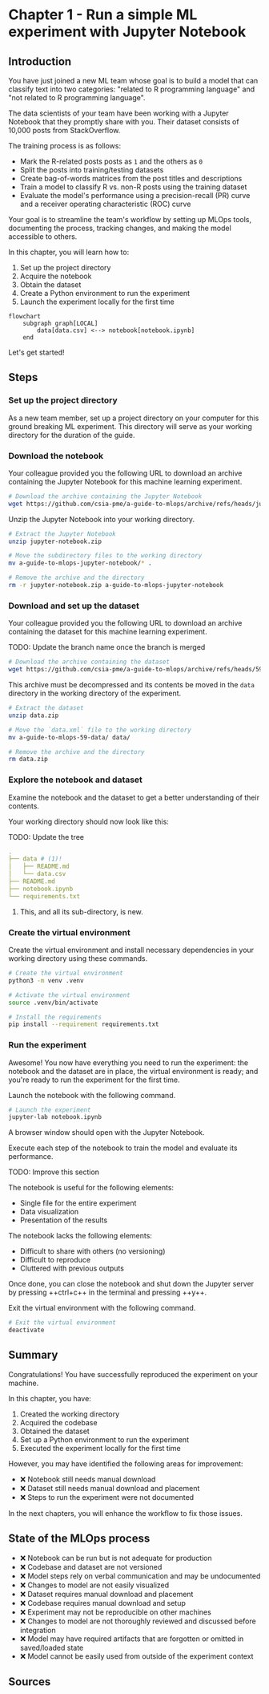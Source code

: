 # Chapter 1 - Run a simple ML experiment with Jupyter Notebook

## Introduction

You have just joined a new ML team whose goal is to build a model that can
classify text into two categories: "related to R programming language" and "not
related to R programming language".

The data scientists of your team have been working with a Jupyter Notebook that
they promptly share with you. Their dataset consists of 10,000 posts from
StackOverflow.

The training process is as follows:

- Mark the R-related posts posts as `1` and the others as `0`
- Split the posts into training/testing datasets
- Create bag-of-words matrices from the post titles and descriptions
- Train a model to classify R vs. non-R posts using the training dataset
- Evaluate the model's performance using a precision-recall (PR) curve and a
receiver operating characteristic (ROC) curve

Your goal is to streamline the team's workflow by setting up MLOps tools,
documenting the process, tracking changes, and making the model accessible to
others.

In this chapter, you will learn how to:

1. Set up the project directory
2. Acquire the notebook
3. Obtain the dataset
4. Create a Python environment to run the experiment
5. Launch the experiment locally for the first time

```mermaid
flowchart
	subgraph graph[LOCAL]
		data[data.csv] <--> notebook[notebook.ipynb]
	end
```

Let's get started!

## Steps

### Set up the project directory

As a new team member, set up a project directory on your computer for this ground
breaking ML experiment. This directory will serve as your working directory for
the duration of the guide.

### Download the notebook

Your colleague provided you the following URL to download an archive containing the Jupyter Notebook for this machine learning experiment.

```sh title="Execute the following command(s) in a terminal"
# Download the archive containing the Jupyter Notebook
wget https://github.com/csia-pme/a-guide-to-mlops/archive/refs/heads/jupyter-notebook.zip -O jupyter-notebook.zip
```

Unzip the Jupyter Notebook into your working directory.

```sh title="Execute the following command(s) in a terminal"
# Extract the Jupyter Notebook
unzip jupyter-notebook.zip

# Move the subdirectory files to the working directory
mv a-guide-to-mlops-jupyter-notebook/* .

# Remove the archive and the directory
rm -r jupyter-notebook.zip a-guide-to-mlops-jupyter-notebook
```

### Download and set up the dataset

Your colleague provided you the following URL to download an archive containing
the dataset for this machine learning experiment.

TODO: Update the branch name once the branch is merged

```sh title="Execute the following command(s) in a terminal"
# Download the archive containing the dataset
wget https://github.com/csia-pme/a-guide-to-mlops/archive/refs/heads/59-data.zip -O data.zip
```

This archive must be decompressed and its contents be moved in the
`data` directory in the working directory of the experiment.

```sh title="Execute the following command(s) in a terminal"
# Extract the dataset
unzip data.zip

# Move the `data.xml` file to the working directory
mv a-guide-to-mlops-59-data/ data/

# Remove the archive and the directory
rm data.zip
```

### Explore the notebook and dataset

Examine the notebook and the dataset to get a better understanding of their contents.

Your working directory should now look like this:

TODO: Update the tree

```yaml hl_lines="2-4"
.
├── data # (1)!
│   ├── README.md
│   └── data.csv
├── README.md
├── notebook.ipynb
└── requirements.txt
```

1. This, and all its sub-directory, is new.

### Create the virtual environment

Create the virtual environment and install necessary dependencies in your
working directory using these commands.

```sh
# Create the virtual environment
python3 -m venv .venv

# Activate the virtual environment
source .venv/bin/activate

# Install the requirements
pip install --requirement requirements.txt
```

### Run the experiment

Awesome! You now have everything you need to run the experiment: the notebook and
the dataset are in place, the virtual environment is ready; and you're ready to run the experiment for the first
time.

Launch the notebook with the following command.

```sh title="Execute the following command(s) in a terminal"
# Launch the experiment
jupyter-lab notebook.ipynb
```

A browser window should open with the Jupyter Notebook.

Execute each step of the notebook to train the model and evaluate its performance.

TODO: Improve this section

The notebook is useful for the following elements:

- Single file for the entire experiment
- Data visualization
- Presentation of the results

The notebook lacks the following elements:

- Difficult to share with others (no versioning)
- Difficult to reproduce
- Cluttered with previous outputs

Once done, you can close the notebook and shut down the Jupyter server by pressing ++ctrl+c++ in the terminal and pressing ++y++.

Exit the virtual environment with the following command.

```sh title="Execute the following command(s) in a terminal"
# Exit the virtual environment
deactivate
```

## Summary

Congratulations! You have successfully reproduced the experiment on your machine.

In this chapter, you have:

1. Created the working directory
2. Acquired the codebase
3. Obtained the dataset
4. Set up a Python environment to run the experiment
5. Executed the experiment locally for the first time

However, you may have identified the following areas for improvement:

- ❌ Notebook still needs manual download
- ❌ Dataset still needs manual download and placement
- ❌ Steps to run the experiment were not documented

In the next chapters, you will enhance the workflow to fix those issues.

## State of the MLOps process

- ❌ Notebook can be run but is not adequate for production
- ❌ Codebase and dataset are not versioned
- ❌ Model steps rely on verbal communication and may be undocumented
- ❌ Changes to model are not easily visualized
- ❌ Dataset requires manual download and placement
- ❌ Codebase requires manual download and setup
- ❌ Experiment may not be reproducible on other machines
- ❌ Changes to model are not thoroughly reviewed and discussed before integration
- ❌ Model may have required artifacts that are forgotten or omitted in saved/loaded state
- ❌ Model cannot be easily used from outside of the experiment context

## Sources

